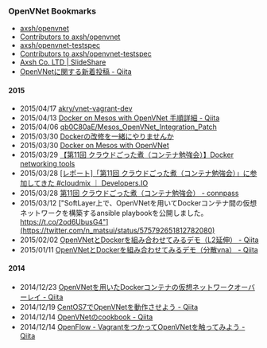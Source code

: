 ### OpenVNet Bookmarks

+ [axsh/openvnet](https://github.com/axsh/openvnet)
+ [Contributors to axsh/openvnet](https://github.com/axsh/openvnet/graphs/contributors)
+ [axsh/openvnet-testspec](https://github.com/axsh/openvnet-testspec)
+ [Contributors to axsh/openvnet-testspec](https://github.com/axsh/openvnet-testspec/graphs/contributors)
+ [Axsh Co. LTD | SlideShare](http://www.slideshare.net/axshco)
+ [OpenVNetに関する新着投稿 - Qiita](http://qiita.com/tags/OpenVNet/items)

#### 2015

+ 2015/04/17 [akry/vnet-vagrant-dev](https://github.com/akry/vnet-vagrant-dev)
+ 2015/04/13 [Docker on Mesos with OpenVNet 手順詳細 - Qiita](http://qiita.com/qb0c80aE/items/d6f0cdcd260b6e048137)
+ 2015/04/06 [qb0C80aE/Mesos_OpenVNet_Integration_Patch](https://github.com/qb0C80aE/Mesos_OpenVNet_Integration_Patch)
+ 2015/03/30 [Dockerの改修を一緒にやりませんか](http://www.slideshare.net/yasuhiro_yamazaki/docker-46440706)
+ 2015/03/30 [Docker on Mesos with OpenVNet](http://www.slideshare.net/qb0C80aE/cloudmix11-updated)
+ 2015/03/29 [【第11回 クラウドごった煮（コンテナ勉強会）】Docker networking tools](http://www.slideshare.net/nbykmatsui/cloudmix-11th-containerstudydockernetworking)
+ 2015/03/28 [[レポート]「第11回 クラウドごった煮（コンテナ勉強会）」に参加してきた #cloudmix ｜ Developers.IO](http://dev.classmethod.jp/cloud/report-11th-cloud-gottani/)
+ 2015/03/28 [第11回 クラウドごった煮（コンテナ勉強会） - connpass](http://connpass.com/event/12311/)
+ 2015/03/12 ["SoftLayer上で、OpenVNetを用いてDockerコンテナ間の仮想ネットワークを構築するansible playbookを公開しました。 https://t.co/2od6UbusG4"](https://twitter.com/n_matsui/status/575792651812782080)
+ 2015/02/02 [OpenVNetとDockerを組み合わせてみるデモ（L2延伸） - Qiita](http://qiita.com/qb0c80aE/items/bf3ad0fa34b4ba54a579)
+ 2015/01/11 [OpenVNetとDockerを組み合わせてみるデモ（分散vna） - Qiita](http://qiita.com/qb0c80aE/items/8d176bdf4d2460849ed9)

#### 2014

+ 2014/12/23 [OpenVNetを用いたDockerコンテナの仮想ネットワークオーバーレイ - Qiita](http://qiita.com/nmatsui/items/2fee1d4a526a6ba3c887)
+ 2014/12/19 [CentOS7でOpenVNetを動作させよう - Qiita](http://qiita.com/nmatsui/items/4dffe37922ebdf1375cd)
+ 2014/12/14 [OpenVNetのcookbook - Qiita](http://qiita.com/qb0c80aE/items/d2a4ec3c6b07579ea822)
+ 2014/12/14 [OpenFlow - VagrantをつかってOpenVNetを触ってみよう - Qiita](http://qiita.com/akry/items/20125d908fb94fc30871)
